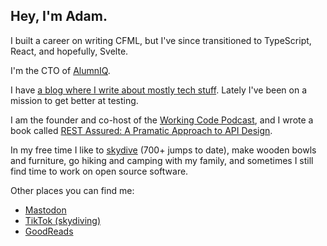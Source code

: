 ## Hey, I'm Adam. 

I built a career on writing CFML, but I've since transitioned to TypeScript, React, and hopefully, Svelte. 

I'm the CTO of [AlumnIQ](https://www.alumniq.com/).

I have [a blog where I write about mostly tech stuff](https://adamtuttle.codes). Lately I've been on a mission to get better at testing.

I am the founder and co-host of the [Working Code Podcast](https://workingcode.dev), and I wrote a book called [REST Assured: A Pramatic Approach to API Design](https://restassuredbook.com).

In my free time I like to [skydive](https://www.tiktok.com/@planespooppeople) (700+ jumps to date), make wooden bowls and furniture, go hiking and camping with my family, and sometimes I still find time to work on open source software.

Other places you can find me:
- [Mastodon](https://jawns.club/@adamtuttle)
- [TikTok (skydiving)](https://www.tiktok.com/@planespooppeople)
- [GoodReads](https://www.goodreads.com/author/show/7514385.Adam_Tuttle)
